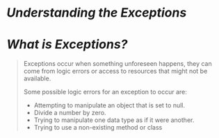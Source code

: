 # _Understanding the Exceptions_

# _What is Exceptions?_

> Exceptions occur when something unforeseen happens, they can come from logic errors or access to resources that might not be available.
>
> Some possible logic errors for an exception to occur are:
>
> - Attempting to manipulate an object that is set to null.
> - Divide a number by zero.
> - Trying to manipulate one data type as if it were another.
> - Trying to use a non-existing method or class
